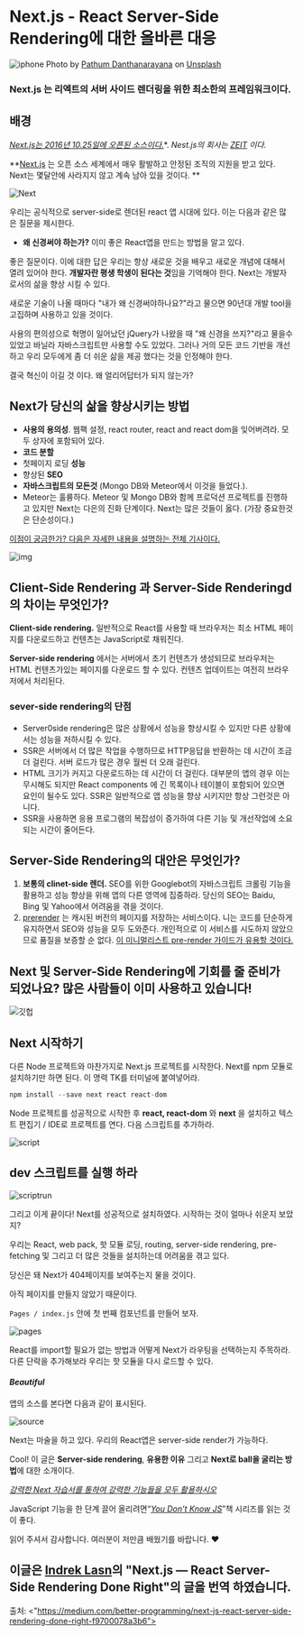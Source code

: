 # Next.js - React Server-Side Rendering에 대한 올바른 대응

![iphone](https://miro.medium.com/max/12000/1*Tp1sCE9Palf9L1Kq2ABeoQ.jpeg)       Photo by [Pathum Danthanarayana](https://unsplash.com/@pathum_danthanarayana?utm_source=unsplash&utm_medium=referral&utm_content=creditCopyText) on [Unsplash](https://unsplash.com/search/photos/apps?utm_source=unsplash&utm_medium=referral&utm_content=creditCopyText)

### Next.js 는 리엑트의 서버 사이드 렌더링을 위한 최소한의 프레임워크이다. 

## 배경

[*Next.js는 2016년 10.25일에 오픈된 소스이다.*](http://bit.ly/2icjPnC)*. *Nest.js의 회사는 [ZEIT](https://github.com/zeit) 이다.*

**[Next.js](https://github.com/zeit/next.js/) 는 오픈 소스 세계에서 매우 활발하고 안정된 조직의 지원을 받고 있다. Next는 몇달안에 사라지지 않고 계속 남아 있을 것이다. ** 

![Next](https://miro.medium.com/max/2336/1*cvtvf9Bx3OJlVFqISyhXOg.png)



우리는 공식적으로 server-side로 렌더된 react  앱 시대에 있다. 이는 다음과 같은 많은 질문을 제시한다. 

- **왜 신경써야 하는가?** 이미 좋은 React앱을 만드는 방법을 알고 있다. 

좋은 질문이다. 이에 대한 답은 우리는 항상 새로운 것을 배우고 새로운 개념에 대해서 열려 있어야 한다. **개발자란 평생 학생이 된다는 것**임을 기억해야 한다. Next는 개발자로서의 삶을 향상 시킬 수 있다.

새로운 기술이 나올 때마다 "내가 왜 신경써야하나요?"라고 물으면 90년대 개발 tool을 고집하며 사용하고 있을 것이다. 

사용의 편의성으로 혁명이 일어났던 jQuery가 나왔을 때 "왜 신경을 쓰지?"라고 물을수 있었고 바닐라 자바스크립트만 사용할 수도 있었다. 그러나 거의 모든 코드 기반을 개선하고 우리 모두에게 좀 더 쉬운 삶을 제공 했다는 것을 인정해야 한다. 

결국 혁신이 이길 것 이다. 왜 얼리어답터가 되지 않는가?

## Next가 당신의 삶을 향상시키는 방법

- **사용의 용의성**. 웹팩 설정, react router, react and react dom을 잊어버려라. 모두 상자에 포함되어 있다. 
- **코드 분할**
- 첫페이지 로딩 **성능**
- 향상된 **SEO**
- **자바스크립트의 모든것** (Mongo DB와 Meteor에서 이것을 들었다.).
- Meteor는 훌륭하다. Meteor 및 Mongo DB와 함께 프로덕션 프로젝트를 진행하고 있지만 Next는 다은의 진화 단계이다. Next는 많은 것들이 옳다. (가장 중요한것은 단순성이다.)

[이점이 궁금한가? 다음은 자세한 내용을 설명하는 전체 기사이다.](https://www.codementor.io/tgreco/5-of-the-many-things-to-love-about-zeit-s-next-js-bpszu99g1)

![img](https://miro.medium.com/max/640/1*-dHA-_9igRBQA1fpCmcb6Q.gif)



## Client-Side Rendering 과 Server-Side Renderingd의 차이는 무엇인가? 

**Client-side rendering.** 일반적으로 React를 사용할 때 브라우저는 최소 HTML 페이지를 다운로드하고 컨텐츠는 JavaScript로 채워진다. 

 **Server-side rendering** 에서는 서버에서 초기 컨텐츠가 생성되므로 브라우저는 HTML 컨텐츠가있는 페이지를 다운로드 할 수 있다. 컨텐츠 업데이트는 여전히 브라우저에서 처리된다.

### sever-side rendering의 단점

- Server0side rendering은 많은 상황에서 성능을 향상시킬 수 있지만 다른 상황에서는 성능을 저하시킬 수 있다. 
- SSR은 서버에서 더 많은 작업을 수행하므로 HTTP응답을 반환하는 데 시간이 조금 더 걸린다. 서버 로드가 많은 경우 월씬 더 오래 걸린다. 
- HTML 크기가 커지고 다운로드하는 데 시간이 더 걸린다. 대부분의 앱의 경우 이는 무시해도 되지만 React components 에 긴 목록이나 테이블이 포함되어 있으면 요인이 될수도 있다. SSR은 일반적으로 앱 성능을 향상 시키지만 항상 그런것은 아니다. 
- SSR을 사용하면 응용 프로그램의 복잡성이 증가하여 다른 기능 및 개선작업에 소요되는 시간이 줄어든다. 



## Server-Side Rendering의 대안은 무엇인가?

1. **보통의 clinet-side 렌더.** SEO를 위한 Googlebot의 자바스크립트 크롤링 기능을 활용하고 성능 향상을 위해 앱의 다른 영역에 집중하라. 당신의 SEO는 Baidu, Bing 및 Yahoo에서 어려움을 겪을 것이다. 
2. [prerender](https://prerender.io/) 는 캐시된 버전의 페이지를 저장하는 서비스이다. 니는 코드를 단순하게 유지하면서 SEO와 성능을 모두 도와준다. 개인적으로 이 서비스를 시도하지 않았으므로 품질을 보증할 순 없다. [이 미니멀리스트 pre-render 가이드가 유용할 것이다.](https://codeburst.io/concise-and-improved-approach-to-server-side-rendering-ssr-with-create-react-app-53a7be101e65)



## Next 및 Server-Side Rendering에 기회를 줄 준비가 되었나요? 많은 사람들이 이미 사용하고 있습니다!

![깃헙](https://miro.medium.com/max/3464/1*lxRQDWukZ6A_QR5_wZR1Ew.png)



## Next 시작하기 

다른 Node 프로젝트와 마찬가지로 Next.js 프로젝트를 시작한다. Next를 npm 모듈로 설치하기만 하면 된다. 이 명력 TK를 터미널에 붙여넣어라.

```javascript
npm install --save next react react-dom
```

Node 프로젝트를 성공적으로 시작한 후 **react, react-dom** 와 **next** 을 설치하고 텍스트 편집기 / IDE로 프로젝트를 연다. 다음 스크립트를 추가하라.

![script](https://miro.medium.com/max/2400/1*j2-5csy2IR9JHGT8VPhB7A.png)



## dev 스크립트를 실행 하라

![scriptrun](https://miro.medium.com/max/2596/1*qKb54zJqqF-cCpZ913JPdQ.png)

그리고 이게 끝이다! Next를 성공적으로 설치하였다. 시작하는 것이 얼마나 쉬운지 보았지? 

우리는 React, web pack, 핫 모듈 로딩, routing, server-side rendering, pre-fetching 및 그리고 더 많은 것들을 설치하는데 어려움을 겪고 있다. 

당신은 돼 Next가 404페이지를 보여주는지 물을 것이다.

아직 페이지를 만들지 않았기 때문이다. 

`Pages / index.js` 안에 첫 번째 컴포넌트를 만들어 보자.

![pages](https://miro.medium.com/max/2272/1*OibZgL7L3LDzoXZ4WOIMog.png)

React를 import할 필요가 없는 방법과 어떻게 Next가 라우팅을 선택하는지 주목하라. 다른 단락을 추가해보라 우리는 핫 모듈을 다시 로드할 수 있다.

#### *Beautiful*

앱의 소스를 본다면 다음과 같이 표시된다. 

![source](https://miro.medium.com/max/5120/1*CwvW7NVWIEoG3XDpCA2FgQ.png)

Next는 마술을 하고 있다. 우리의 React앱은 server-side render가 가능하다. 

Cool! 이 글은 **Server-side rendering**, **유용한 이유** 그리고 **Next로 ball을 굴리는 방법**에 대한 소개이다. 

[*강력한 Next 자습서를 통하여 강력한 기능들을 모두 활용하시오*](http://bit.ly/2zUesEh)

JavaScript 기능을 한 단계 끌어 올리려면“[*You Don’t Know JS*](https://amzn.to/2LSDpG6?source=post_page---------------------------)”책 시리즈를 읽는 것이 좋다.

읽어 주셔서 감사합니다. 여러분이 저만큼 배웠기를 바랍니다. ❤





## 이글은 [Indrek Lasn](https://medium.com/@indreklasn?source=post_page-----f9700078a3b6----------------------)의 "Next.js — React Server-Side Rendering Done Right"의 글을 번역 하였습니다.

출처: <"https://medium.com/better-programming/next-js-react-server-side-rendering-done-right-f9700078a3b6">
